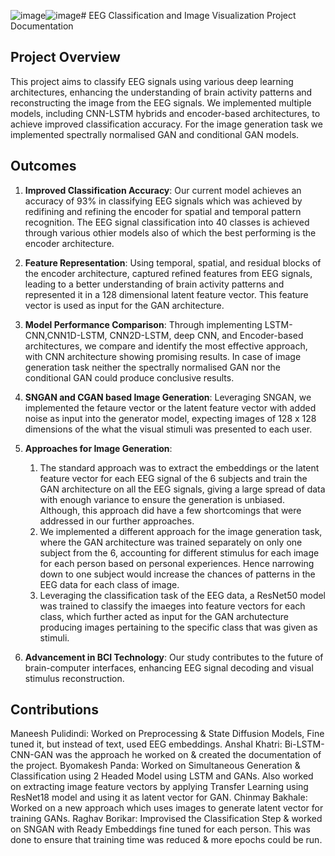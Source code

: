 ![image](https://github.com/user-attachments/assets/3972d716-ba1d-4891-88c5-70cfe63c4df4)![image](https://github.com/user-attachments/assets/7f7702a3-9706-4909-afe1-c6659658e9d5)# EEG Classification and Image Visualization Project Documentation

## Project Overview
This project aims to classify EEG signals using various deep learning architectures, enhancing the understanding of brain activity patterns and reconstructing the image from the EEG signals. We implemented multiple models, including CNN-LSTM hybrids and encoder-based architectures, to achieve improved classification accuracy. For the image generation task we implemented spectrally normalised GAN and conditional GAN models.

## Outcomes
1. **Improved Classification Accuracy**: Our current model achieves an accuracy of 93% in classifying EEG signals which was achieved by redifining and refining the encoder for spatial and temporal pattern recognition. The EEG signal classification into 40 classes is achieved through various othier models also of which the best performing is the encoder architecture.
  
3. **Feature Representation**: Using temporal, spatial, and residual blocks of the encoder architecture, captured refined features from EEG signals, leading to a better understanding of brain activity patterns and represented it in a 128 dimensional latent feature vector. This feature vector is used as input for the GAN architecture.

4. **Model Performance Comparison**: Through implementing LSTM-CNN,CNN1D-LSTM, CNN2D-LSTM, deep CNN, and Encoder-based architectures, we compare and identify the most effective approach, with CNN architecture showing promising results. In case of image generation task neither the spectrally normalised GAN nor the conditional GAN could produce conclusive results.

5. **SNGAN and CGAN based Image Generation**: Leveraging SNGAN, we implemented the fetaure vector or the latent feature vector with added noise as input into the generator model, expecting images of 128 x 128 dimensions of the what the visual stimuli was presented to each user.

6. **Approaches for Image Generation**:
    1. The standard approach was to extract the embeddings or the latent feature vector for each EEG signal of the 6 subjects and train the GAN architecture on all the EEG signals, giving a large spread of data           with enough variance to ensure the generation is unbiased. Although, this approach did have a few shortcomings that were addressed in our further approaches.
    2. We implemented a different approach for the image generation task, where the GAN architecture was trained separately on only one subject from the 6, accounting for different stimulus for each image for             each person based on personal experiences. Hence narrowing down to one subject would increase the chances of patterns in the EEG data for each class of image.
    3. Leveraging the classification task of the EEG data, a ResNet50 model was trained to classify the imaeges into feature vectors for each class, which further acted as input for the GAN archutecture producing         images pertaining to the specific class that was given as stimuli.

8. **Advancement in BCI Technology**: Our study contributes to the future of brain-computer interfaces, enhancing EEG signal decoding and visual stimulus reconstruction.

## Contributions
Maneesh Pulidindi: Worked on Preprocessing & State Diffusion Models, Fine tuned it, but instead of text, used EEG embeddings.
Anshal Khatri: Bi-LSTM-CNN-GAN was the approach he worked on & created the documentation of the project.
Byomakesh Panda: Worked on Simultaneous Generation & Classification using 2 Headed Model using  LSTM and GANs.
                  Also worked on extracting image feature vectors by applying Transfer Learning using ResNet18 model and using it as latent vector for GAN.
Chinmay Bakhale: Worked on a new approach which uses images to generate latent vector for training GANs.
Raghav Borikar: Improvised the Classification Step & worked on SNGAN with Ready Embeddings fine tuned for each person. This was done to ensure that training time was reduced & more epochs could be run.

